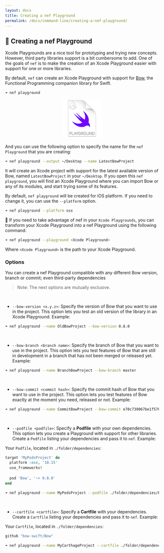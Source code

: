 ```yaml
---
layout: docs
title: Creating a nef Playground
permalink: /docs/command-line/creating-a-nef-playground/
---
```


## 📃 Creating a nef Playground

 Xcode Playgrounds are a nice tool for prototyping and trying new concepts. However, third party libraries support is a bit cumbersome to add. One of the goals of `nef` is to make the creation of an Xcode Playground easier with support for one or more libraries.

 By default, `nef` can create an Xcode Playground with support for [Bow](http://bow-swift.io), the Functional Programming companion library for Swift.

 ```bash
 ➜ nef playground
 ```

 <p align="center">
 <img src="/assets/nef-playground.png">
 </p>

 And you can use the following option to specify the name for the `nef Playground` that you are creating:

 ```bash
 ➜ nef playground --output ~/Desktop --name LatestBowProject
 ```

 It will create an Xcode project with support for the latest available version of Bow, named `LatestBowProject` in your `~/Desktop`. If you open this `nef playground`, you will find an Xcode Playground where you can import Bow or any of its modules, and start trying some of its features.

 By default, `nef playground` will be created for iOS platform. If you need to change it, you can use the `--platform` option.

 ```bash
 ➜ nef playground --platform osx
 ```

 🚨 If you need to take advantage of nef in your `Xcode Playgrounds`, you can transform your Xcode Playground into a nef Playground using the following command:

 ```bash
 ➜ nef playground --playground <Xcode Playground>
 ```

 Where `<Xcode Playground>` is the path to your Xcode Playground.

### Options
 
 You can create a nef Playground compatible with any different Bow version, branch or commit; even third-party dependencies

 > Note: The next options are mutually exclusive.

 &nbsp;
 
 - `--bow-version <x.y.z>`: Specify the version of Bow that you want to use in the project. This option lets you test an old version of the library in an Xcode Playground. Example:

 ```bash
 ➜ nef playground --name OldBowProject --bow-version 0.8.0
 ```

 &nbsp;

 - `--bow-branch <branch name>`: Specify the branch of Bow that you want to use in the project. This option lets you test features of Bow that are still in development in a branch that has not been merged or released yet. Example:

 ```bash
 ➜ nef playground --name BranchBowProject --bow-branch master
 ```

 &nbsp;

 - `--bow-commit <commit hash>`: Specify the commit hash of Bow that you want to use in the project. This option lets you test features of Bow exactly at the moment you need, released or not. Example:

 ```bash
 ➜ nef playground --name CommitBowProject --bow-commit e70c739067be1f5700f8b692523e1bb8931c7236
 ```

 &nbsp;

 - `--podfile <podfile>`: Specify a **Podfile** with your own dependencies. This option lets you create a Playground with support for other libraries. Create a `Podfile` listing your dependencies and pass it to `nef`. Example:

 Your `Podfile`, located in `./folder/dependencies`:

 ```ruby
 target 'MyPodsProject' do
   platform :osx, '10.15'
   use_frameworks!

   pod 'Bow', '~> 0.8.0'
 end
 ```

 ```bash
 ➜ nef playground --name MyPodsProject --podfile ./folder/dependencies/Podfile
 ```

 &nbsp;

 - `--cartfile <cartfile>`: Specify a **Cartfile** with your dependencies. Create a `Cartfile` listing your dependencies and pass it to `nef`. Example:

 Your `Cartfile`, located in `./folder/dependencies`:

 ```ruby
 github "bow-swift/Bow"
 ```

 ```bash
 ➜ nef playground --name MyCarthageProject --cartfile ./folder/dependencies/Cartfile
 ```
